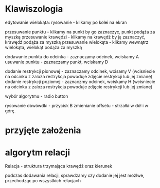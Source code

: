# Klawiszologia

edytowanie wielokąta: 
rysowanie - klikamy po kolei na ekran

przesuwanie punktu - klikamy na punkt by go zaznaczyc, punkt podąża za myszką
przesuwanie krawędzi - klikamy na krawędź by ją zaznaczyć, krawędź podąża za myszką
przesuwanie wielokąta - klikamy wewnątrz wielokąta, wielokąt podąża za myszką

dodawanie punktu do odcinka - zaznaczamy odcinek, wciskamy A
usuwanie punktu - zaznaczamy punkt, wciskamy D

dodanie restrykcji pionowej - zaznaczamy odcinek, wcisamy V (wcisniecie na odcinku z zaloza restrykcja powoduje zdjęcie restrykcji lub jej zmianę)
dodanie restrykcji poziomej - zaznaczmy odcinek, wciskamy H (wcisniecie na odcinku z zaloza restrykcja powoduje zdjęcie restrykcji lub jej zmianę)

wybór algorytmu - radio button

rysowanie obwówdki - przycisk B
zmienianie offsetu - strzałki w dół i w górę.


# przyjęte założenia

# algorytm relacji

Relacja - struktura trzymająca krawędź oraz kierunek 

podczas dodawania relacji, sprawdzamy czy dodanie jej jest możlwe, przechodząc po wszystkich relacjach